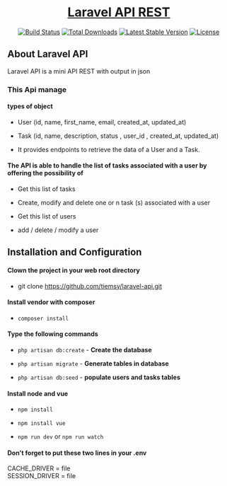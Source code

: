 <h1 align="center"><a href="https://laravel.com" target="_blank">Laravel API REST</a></h1>

<p align="center">
<a href="https://travis-ci.org/laravel/framework"><img src="https://travis-ci.org/laravel/framework.svg" alt="Build Status"></a>
<a href="https://packagist.org/packages/laravel/framework"><img src="https://img.shields.io/packagist/dt/laravel/framework" alt="Total Downloads"></a>
<a href="https://packagist.org/packages/laravel/framework"><img src="https://img.shields.io/packagist/v/laravel/framework" alt="Latest Stable Version"></a>
<a href="https://packagist.org/packages/laravel/framework"><img src="https://img.shields.io/packagist/l/laravel/framework" alt="License"></a>
</p>

## About Laravel API

Laravel API is a mini API REST with output in json

<h3>This Api manage</h3>

<h4>types of object</h4>

- User (id, name, first_name, email, created_at, updated_at)
  
- Task (id, name, description, status , user_id , created_at, updated_at)
  
- It provides endpoints to retrieve the data of a User and a Task.

<h4>The API is able to handle the list of tasks associated with a user by offering the possibility of</h4>

- Get this list of tasks
  
- Create, modify and delete one or n task (s) associated with a user
  
- Get this list of users
  
- add / delete / modify a user

## Installation and Configuration

<h4>Clown the project in your web root directory</h4>

- git clone https://github.com/tiemsy/laravel-api.git

<h4>Install vendor with composer</h4>

- <code>composer install</code>

<h4>Type the following commands</h4>

- <code>php artisan db:create</code> - **Create the database**
  
- <code>php artisan migrate</code> - **Generate tables in database**
  
- <code>php artisan db:seed</code> - **populate users and tasks tables**

<h4>Install node and vue</h4>

- <code>npm install</code>
  
- <code>npm install vue</code>

- <code>npm run dev</code> or <code>npm run watch</code>

<h4>Don't forget to put these two lines in your .env</h4>

<div>CACHE_DRIVER = file</div>
SESSION_DRIVER = file
